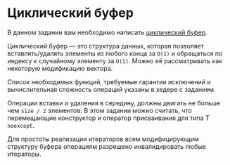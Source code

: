 # Циклический буфер

В данном задании вам необходимо написать [циклический буфер](https://en.wikipedia.org/wiki/Circular_buffer).

Циклический буфер — это структура данных, которая позволяет
вставлять/удалять элементы из любого конца за `O(1)` и обращаться по индексу
к случайному элементу за `O(1)`. Можно её рассматривать как некоторую модификацию вектора.

Список необходимых функций, требуемые гарантии исключений
и вычислительная сложность операций указаны в хедере с заданием.

Операции вставки и удаления в середину, должны двигать не больше чем `size / 2` элементов.
В этом задании можно считать, что перемещающие конструктор и оператор присваивания для типа T `noexcept`.

Для простоты реализации итераторов всем модифицирующим структуру буфера операциям
разрешено инвалидировать любые итераторы.
